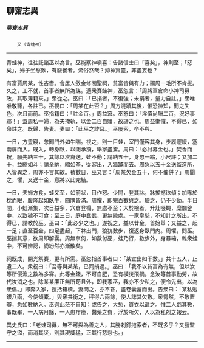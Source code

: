 

## 聊齋志異

##### 聊齋志異
　　`又（青蛙神）`

* * *

青蛙神，往往託諸巫以為言。巫能察神嗔喜：告諸信士曰「喜矣」，神則至；「怒矣」，婦子坐愁歎，有廢餐者。流俗然哉？抑神實靈，非盡妄也？

有富賈周某，性吝嗇。會居人斂金修關聖祠，貧富皆與有力；獨周一毛所不肯拔。久之，工不就，首事者無所為謀。適衆賽蛙神，巫忽言：「周將軍倉命小神司募政，其取簿籍來。」衆從之。巫曰：「已捐者，不復強；未捐者，量力自註。」衆唯唯敬聽，各註已。巫視曰：「周某在此否？」周方混蹟其後，惟恐神知，聞之失色，次且而前。巫指籍曰：「註金百。」周益窘。巫怒曰：「淫債尚酬二百，況好事耶！」蓋周私一婦，為夫掩執，以金二百自贖，故訐之也。周益慚懼，不得已，如命註之。既歸，告妻。妻曰：「此巫之詐耳。」巫屢索，卒不與。

一日，方晝寢，忽聞門外如牛喘。視之，則一巨蛙，室門僅容其身，步履蹇緩，塞兩扉而入。既入，轉身臥，以閾承頷，舉家盡驚。周曰：「必討募金也。」焚香而祝，願先納三十，其餘以次齎送，蛙不動；請納五十，身忽一縮，小尺許；又加二十，益縮如斗；請全納，縮如拳，從容出，入牆罅而去。周急以五十金送監造所，人皆異之，周亦不言其故。積數日，巫又言：「周某欠金五十，何不催併？」周聞之，懼，又送十金，意將以此完結。

一日，夫婦方食，蛙又至，如前狀，目作怒。少間，登其牀，牀搖撼欲傾；加喙於枕而眠，腹隆起如臥牛，四隅皆滿。周懼，即完百數與之。驗之，仍不少動。半日間，小蛙漸集，次日益多，穴倉登榻，無處不至；大於椀者，升灶啜蠅，糜爛釜中，以致穢不可食；至三日，庭中蠢蠢，更無隙處。一家皇駭，不知計之所出。不得已，請教於巫。巫曰：「此必少之也。」遂祝之，益以廿金，首始舉；又益之，起一足；直至百金，四足盡起，下牀出門，狼犺數步，復返身臥門內。周懼，問巫。巫揣其意，欲周即解囊。周無奈何，如數付巫，蛙乃行，數步外，身暴縮，雜衆蛙中，不可辨認，紛紛然亦漸散矣。

祠既成，開光祭賽，更有所需。巫忽指首事者曰：「某宜出如干數。」共十五人，止遺二人。衆祝曰：「吾等與某某，已同捐過。」巫曰：「我不以貧富為有無，但以汝等所侵漁之數為多寡。此等金錢，不可自肥，恐有橫災飛禍。念汝等首事勤勞，故代汝消之也。除某某廉正無所苟且外，即我家巫，我亦不少私之，便令先出，以為衆倡。」即奔入家，搜括箱櫝。妻問之，亦不答，盡卷囊蓄而出。告衆曰：「某私剋銀八兩，今使傾橐。」與衆共衡之，秤得六兩餘，使人誌其欠數。衆愕然，不敢置辯，悉如數納入。巫過此茫不自知；或告之，大慙，質衣以盈之。惟二人虧其數，事既畢，一人病月餘，一人患疔瘇，醫藥之費，浮於所欠，人以為私剋之報云。

異史氏曰：「老蛙司募，無不可與為善之人，其勝刺釘拖索者，不既多乎？又發監守之盜，而消其災，則其現威猛，正其行慈悲也。」

* * *

